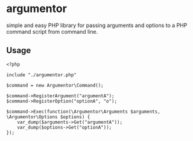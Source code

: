 # argumentor

simple and easy PHP library for passing arguments and options to a PHP command script from command line.

## Usage

    <?php

    include "./argumentor.php"

    $command = new Argumentor\Command();

    $command->RegisterArgument("argumentA");
    $command->RegisterOption("optionA", "o");

    $command->Exec(function(\Argumentor\Arguments $arguments, \Argumentor\Options $options) {
        var_dump($arguments->Get("argumentA"));
        var_dump($options->Get("optionA"));
    });
